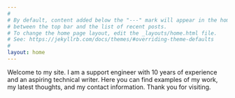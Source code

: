 ```yaml
---
#
# By default, content added below the "---" mark will appear in the home page
# between the top bar and the list of recent posts.
# To change the home page layout, edit the _layouts/home.html file.
# See: https://jekyllrb.com/docs/themes/#overriding-theme-defaults
#
layout: home
---
```


Welcome to my site. I am a support engineer with 10 years of experience and an aspiring technical writer. Here you can find examples of my work, my latest thoughts, and my contact information. Thank you for visiting.